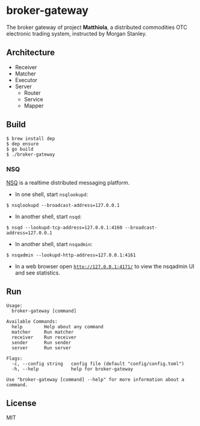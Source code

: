 # broker-gateway

The broker gateway of project **Matthiola**, a distributed commodities OTC electronic trading system, instructed by Morgan Stanley. 

## Architecture

- Receiver
- Matcher
- Executor
- Server
  - Router
  - Service
  - Mapper

## Build

```shell
$ brew install dep
$ dep ensure
$ go build
$ ./broker-gateway
```

### NSQ

[NSQ](https://nsq.io/) is a realtime distributed messaging platform.

- In one shell, start `nsqlookupd`:

```shell
$ nsqlookupd --broadcast-address=127.0.0.1
```

- In another shell, start `nsqd`:

```shell
$ nsqd --lookupd-tcp-address=127.0.0.1:4160 --broadcast-address=127.0.0.1
```

- In another shell, start `nsqadmin`:

```shell
$ nsqadmin --lookupd-http-address=127.0.0.1:4161
```

- In a web browser open [`http://127.0.0.1:4171/`](http://127.0.0.1:4171/) to view the nsqadmin UI and see statistics.

## Run

```shell
Usage:
  broker-gateway [command]

Available Commands:
  help        Help about any command
  matcher     Run matcher
  receiver    Run receiver
  sender      Run sender
  server      Run server

Flags:
  -c, --config string   config file (default "config/config.toml")
  -h, --help            help for broker-gateway

Use "broker-gateway [command] --help" for more information about a command.
```

## License

MIT